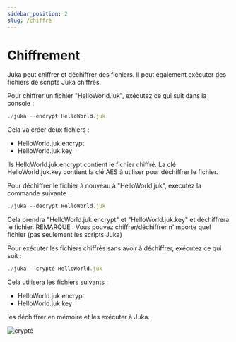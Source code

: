 ```yaml
---
sidebar_position: 2
slug: /chiffré
---
```


# Chiffrement
Juka peut chiffrer et déchiffrer des fichiers. Il peut également exécuter des fichiers de scripts Juka chiffrés.

Pour chiffrer un fichier "HelloWorld.juk", exécutez ce qui suit dans la console :

```jsx
./juka --encrypt HelloWorld.juk
```

Cela va créer deux fichiers :
- HelloWorld.juk.encrypt
- HelloWorld.juk.key

Ils HelloWorld.juk.encrypt contient le fichier chiffré. La clé HelloWorld.juk.key contient la clé AES à utiliser pour déchiffrer le fichier.


Pour déchiffrer le fichier à nouveau à "HelloWorld.juk", exécutez la commande suivante :

```jsx
./juka --decrypt HelloWorld.juk
```

Cela prendra "HelloWorld.juk.encrypt" et "HelloWorld.juk.key" et déchiffrera le fichier. REMARQUE : Vous pouvez chiffrer/déchiffrer n'importe quel fichier (pas seulement les scripts Juka)

Pour exécuter les fichiers chiffrés sans avoir à déchiffrer, exécutez ce qui suit :

```jsx
./juka --crypté HelloWorld.juk
```

Cela utilisera les fichiers suivants :
- HelloWorld.juk.encrypt
- HelloWorld.juk.key

les déchiffrer en mémoire et les exécuter à Juka.


![crypté](/img/encrypted.png)


